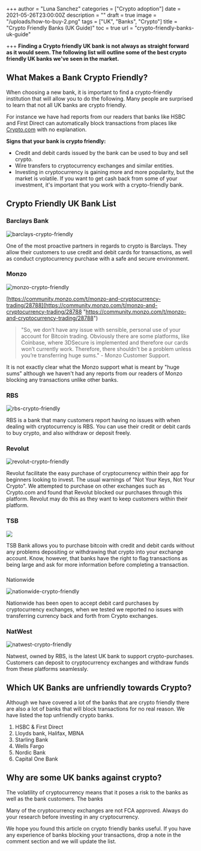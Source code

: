 +++
author = "Luna Sanchez"
categories = ["Crypto adoption"]
date = 2021-05-26T23:00:00Z
description = ""
draft = true
image = "/uploads/how-to-buy-2.png"
tags = ["UK", "Banks", "Crypto"]
title = "Crypto Friendly Banks (UK Guide)"
toc = true
url = "crypto-friendly-banks-uk-guide"

+++
**Finding a Crypto friendly UK bank is not always as straight forward as it would seem. The following list will outline some of the best crypto friendly UK banks we've seen in the market.**

## What Makes a Bank Crypto Friendly?

When choosing a new bank, it is important to find a crypto-friendly institution that will allow you to do the following. Many people are surprised to learn that not all UK banks are crypto friendly. 

For instance we have had reports from our readers that banks like HSBC and First Direct can automatically block transactions from places like [Crypto.com](/link/crypto-dot-com) with no explanation.

**Signs that your bank is crypto friendly:**

* Credit and debit cards issued by the bank can be used to buy and sell crypto.
* Wire transfers to cryptocurrency exchanges and similar entities.
* Investing in cryptocurrency is gaining more and more popularity, but the market is volatile. If you want to get cash back from some of your investment, it's important that you work with a crypto-friendly bank.

## Crypto Friendly UK Bank List

### Barclays Bank

![barclays-crypto-friendly](https://www.moneyexpert.com/wp-content/uploads/2018/09/barclays-4-logo-png-transparent.png)

One of the most proactive partners in regards to crypto is Barclays. They allow their customers to use credit and debit cards for transactions, as well as conduct cryptocurrency purchase with a safe and secure environment.

### Monzo

![monzo-crypto-friendly](https://upload.wikimedia.org/wikipedia/en/thumb/a/a3/Monzo_logo.svg/1200px-Monzo_logo.svg.png)

[https://community.monzo.com/t/monzo-and-cryptocurrency-trading/28788](https://community.monzo.com/t/monzo-and-cryptocurrency-trading/28788 "https://community.monzo.com/t/monzo-and-cryptocurrency-trading/28788")

> "So, we don’t have any issue with sensible, personal use of your account for Bitcoin trading. Obviously there are some platforms, like Coinbase, where 3DSecure is implemented and therefore our cards won’t currently work. Therefore, there shouldn’t be a problem unless you’re transferring huge sums." - Monzo Customer Support.

It is not exactly clear what the Monzo support what is meant by "huge sums" although we haven't had any reports from our readers of Monzo blocking any transactions unlike other banks.

### RBS

![rbs-crypto-friendly](https://upload.wikimedia.org/wikipedia/en/thumb/a/ad/RBS_logo.svg/1280px-RBS_logo.svg.png)

RBS is a bank that many customers report having no issues with when dealing with cryptocurrency is RBS. You can use their credit or debit cards to buy crypto, and also withdraw or deposit freely.

### Revolut

![revolut-crypto-friendly](https://assets.revolut.com/media/meta/revolut_share_graphic.png)

Revolut facilitate the easy purchase of cryptocurrency within their app for beginners looking to invest.  The usual warnings of "Not Your Keys, Not Your Crypto".  We attempted to purchase on other exchanges such as Crypto.com and found that Revolut blocked our purchases through this platform.  Revolut may do this as they want to keep customers within their platform.

### TSB

![](https://upload.wikimedia.org/wikipedia/en/thumb/b/b9/TSB_logo_2013.svg/1200px-TSB_logo_2013.svg.png)

TSB Bank allows you to purchase bitcoin with credit and debit cards without any problems depositing or withdrawing that crypto into your exchange account. Know, however, that banks have the right to flag transactions as being large and ask for more information before completing a transaction.

###   
Nationwide

![nationwide-crypto-friendly](https://logos-world.net/wp-content/uploads/2021/04/Nationwide-Logo.png)

Nationwide has been open to accept debit card purchases by cryptocurrency exchanges, when we tested we reported no issues with transferring currency back and forth from Crypto exchanges.  

### NatWest

![natwest-crypto-friendly](https://www.natwestgroup.com/content/dam/natwestgroup_com/natwestgroup/images/image.dim.360.nat-west.png)

Natwest, owned by RBS, is the latest UK bank to support crypto-purchases. Customers can deposit to cryptocurrency exchanges and withdraw funds from these platforms seamlessly.

## Which UK Banks are unfriendly towards Crypto?

Although we have covered a lot of the banks that are crypto friendly there are also a lot of banks that will block transactions for no real reason.  We have listed the top unfriendly crypto banks.  

1. HSBC & First Direct
2. Lloyds bank, Halifax, MBNA
3. Starling Bank
4. Wells Fargo
5. Nordic Bank
6. Capital One Bank

## Why are some UK banks against crypto?

The volatility of cryptocurrency means that it poses a risk to the banks as well as the bank customers.  The banks 

Many of the cryptocurrency exchanges are not FCA approved.  Always do your research before investing in any cryptocurrency.

We hope you found this article on crypto friendly banks useful.  If you have any experience of banks blocking your transactions, drop a note in the comment section and we will update the list.